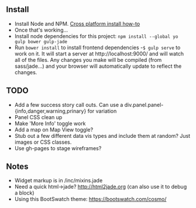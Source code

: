 ## Install
- Install Node and NPM. [Cross platform install how-to](http://blog.nodeknockout.com/post/65463770933/how-to-install-nodejs-and-npm)
- Once that's working...
- Install node dependencies for this project: `npm install --global yo gulp bower gulp-jade`
- Run `bower install` to install frontend dependencies
-`$ gulp serve` to work on it. It will start a server at http://localhost:9000/ and will watch all of the files. Any changes you make will be compiled (from sass/jade...) and your browser will automatically update to reflect the changes.

## TODO
* Add a few success story call outs. Can use a div.panel.panel-{info,danger,warning,prinary} for variation
* Panel CSS clean up
* Make 'More Info' toggle work
* Add a map on Map View toggle?
* Stub out a few different data vis types and include them at random? Just images or CSS classes. 
* Use gh-pages to stage wireframes?

## Notes
* Widget markup is in /inc/mixins.jade
* Need a quick html->jade? http://html2jade.org (can also use it to debug a block)
* Using this BootSwatch theme: https://bootswatch.com/cosmo/

